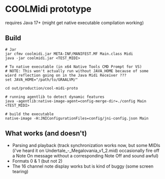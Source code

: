 # COOLMidi prototype
requires Java 17+ (might get native executable compilation working)

## Build
```
# Jar
jar cfmv coolmidi.jar META-INF/MANIFEST.MF Main.class Midi
java -jar coolmidi.jar <TEST_MIDI>

# To native executable (in x64 Native Tools CMD Prompt for VS)
# NOTE: This won't actually run without JAVA_HOME because of some wierd reflection going on in the Java Midi Receiver ???
set JAVA_HOME="/path/to/GRAALVM/"

cd out/production/cool-midi-proto

# running agentlib to detect dynamic features
java -agentlib:native-image-agent=config-merge-dir=./config Main <TEST_MIDI>

# build the executable
native-image -H:JNIConfigurationFiles=config/jni-config.json Main
```

## What works (and doesn't)
- Parsing and playback (track synchronization works now, but some MIDIs (i've heard it on Undertale_-_Megalovania_v1_2.mid) occasionally fire off a Note On message without a corresponding Note Off and sound awful)
- Formats 0 & 1 (but not 2)
- The 16 channel note display works but is kind of buggy (some screen tearing)